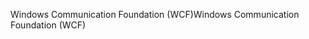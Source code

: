 <span data-ttu-id="9efb1-101">Windows Communication Foundation (WCF)</span><span class="sxs-lookup"><span data-stu-id="9efb1-101">Windows Communication Foundation (WCF)</span></span>